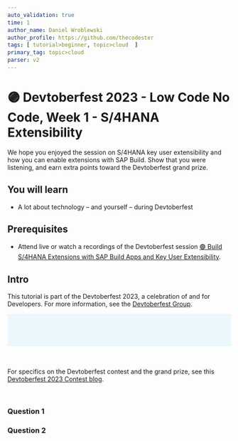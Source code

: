 ```yaml
---
auto_validation: true
time: 1
author_name: Daniel Wroblewski
author_profile: https://github.com/thecodester
tags: [ tutorial>beginner, topic>cloud  ]
primary_tag: topic>cloud
parser: v2
---
```


# 🟣 Devtoberfest 2023 - Low Code No Code, Week 1 - S/4HANA Extensibility 
<!-- description --> We hope you enjoyed the session on S/4HANA key user extensibility and how you can enable extensions with SAP Build. Show that you were listening, and earn extra points toward the Devtoberfest grand prize.
 
## You will learn
- A lot about technology – and yourself – during Devtoberfest

## Prerequisites
- Attend live or watch a recordings of the Devtoberfest session [🟣 Build S/4HANA Extensions with SAP Build Apps and Key User Extensibility](https://www.youtube.com/watch?v=bhR2mbYwDOM).


## Intro
This tutorial is part of the Devtoberfest 2023, a celebration of and for Developers. For more information, see the [Devtoberfest Group](https://groups.community.sap.com/t5/devtoberfest/gh-p/Devtoberfest).

![Devtoberfest](devtoberfest-banner.gif)

&nbsp;

For specifics on the Devtoberfest contest and the grand prize, see this [Devtoberfest 2023 Contest blog](https://groups.community.sap.com/t5/devtoberfest-blog-posts/devtoberfest-2023-contest/ba-p/9357).

&nbsp;

### Question 1

### Question 2

